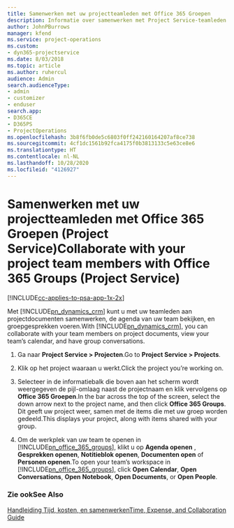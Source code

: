 ```yaml
---
title: Samenwerken met uw projectteamleden met Office 365 Groepen
description: Informatie over samenwerken met Project Service-teamleden via Office 365 Groepen
author: JohnPBurrows
manager: kfend
ms.service: project-operations
ms.custom:
- dyn365-projectservice
ms.date: 8/03/2018
ms.topic: article
ms.author: ruhercul
audience: Admin
search.audienceType:
- admin
- customizer
- enduser
search.app:
- D365CE
- D365PS
- ProjectOperations
ms.openlocfilehash: 3b8f6fb0de5c6803f0ff242160164207af8ce738
ms.sourcegitcommit: 4cf1dc1561b92fca4175f0b3813133c5e63ce8e6
ms.translationtype: HT
ms.contentlocale: nl-NL
ms.lasthandoff: 10/28/2020
ms.locfileid: "4126927"
---
```

# <a name="collaborate-with-your-project-team-members-with-office-365-groups-project-service"></a><span data-ttu-id="1eaf1-103">Samenwerken met uw projectteamleden met Office 365 Groepen (Project Service)</span><span class="sxs-lookup"><span data-stu-id="1eaf1-103">Collaborate with your project team members with Office 365 Groups (Project Service)</span></span>

[!INCLUDE[cc-applies-to-psa-app-1x-2x](../includes/cc-applies-to-psa-app-1x-2x.md)]

<span data-ttu-id="1eaf1-104">Met [!INCLUDE[pn_dynamics_crm](../includes/pn-dynamics-crm.md)] kunt u met uw teamleden aan projectdocumenten samenwerken, de agenda van uw team bekijken, en groepgesprekken voeren.</span><span class="sxs-lookup"><span data-stu-id="1eaf1-104">With [!INCLUDE[pn_dynamics_crm](../includes/pn-dynamics-crm.md)], you can collaborate with your team members on project documents, view your team’s calendar, and have group conversations.</span></span>  
  
1. <span data-ttu-id="1eaf1-105">Ga naar **Project Service > Projecten**.</span><span class="sxs-lookup"><span data-stu-id="1eaf1-105">Go to **Project Service > Projects**.</span></span>  
  
2. <span data-ttu-id="1eaf1-106">Klik op het project waaraan u werkt.</span><span class="sxs-lookup"><span data-stu-id="1eaf1-106">Click the project you’re working on.</span></span>  
  
3. <span data-ttu-id="1eaf1-107">Selecteer in de informatiebalk die boven aan het scherm wordt weergegeven de pijl-omlaag naast de projectnaam en klik vervolgens op **Office 365 Groepen**.</span><span class="sxs-lookup"><span data-stu-id="1eaf1-107">In the bar across the top of the screen, select the down arrow next to the project name, and then click **Office 365 Groups**.</span></span> <span data-ttu-id="1eaf1-108">Dit geeft uw project weer, samen met de items die met uw groep worden gedeeld.</span><span class="sxs-lookup"><span data-stu-id="1eaf1-108">This displays your project, along with items shared with your group.</span></span>  
  
4. <span data-ttu-id="1eaf1-109">Om de werkplek van uw team te openen in [!INCLUDE[pn_office_365_groups](../includes/pn-office-365-groups.md)], klikt u op **Agenda openen** , **Gesprekken openen**, **Notitieblok openen**, **Documenten open** of **Personen openen**.</span><span class="sxs-lookup"><span data-stu-id="1eaf1-109">To open your team’s workspace in [!INCLUDE[pn_office_365_groups](../includes/pn-office-365-groups.md)], click **Open Calendar**, **Open Conversations**, **Open Notebook**, **Open Documents**, or **Open People**.</span></span>  
  
### <a name="see-also"></a><span data-ttu-id="1eaf1-110">Zie ook</span><span class="sxs-lookup"><span data-stu-id="1eaf1-110">See Also</span></span>  
 [<span data-ttu-id="1eaf1-111">Handleiding Tijd, kosten, en samenwerken</span><span class="sxs-lookup"><span data-stu-id="1eaf1-111">Time, Expense, and Collaboration Guide</span></span>](../psa/time-expense-collaboration-guide.md)
